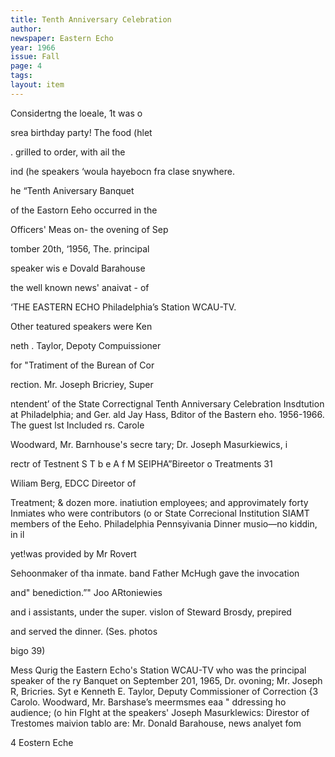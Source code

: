 ```yaml
---
title: Tenth Anniversary Celebration
author:
newspaper: Eastern Echo
year: 1966
issue: Fall
page: 4
tags:
layout: item
---
```


Considertng the loeale, 1t was o

srea birthday party! The food (hlet

. grilled to order, with ail the

ind (he speakers ‘woula hayebocn fra clase snywhere.

he “Tenth Aniversary Banquet

of the Eastorn Eeho occurred in the

Officers' Meas on- the ovening of Sep

tomber 20th, ‘1956, The. principal

speaker wis e Dovald Barahouse

the well known news' anaivat - of

‘THE EASTERN ECHO Philadelphia’s Station WCAU-TV.

Other teatured speakers were Ken

neth . Taylor, Depoty Compuissioner

for "Tratiment of the Burean of Cor

rection. Mr. Joseph Bricriey, Super

ntendent’ of the State Correctignal Tenth Anniversary Celebration Insdtution at Philadelphia; and Ger. ald Jay Hass, Bditor of the Bastern eho. 1956-1966. The guest lst Included rs. Carole

Woodward, Mr. Barnhouse's secre tary; Dr. Joseph Masurkiewics, i

rectr of Testnent S T b e A f M SEIPHA”Bireetor o Treatments 31

Wiliam Berg, EDCC Direetor of

Treatment; & dozen more. inatiution employees; and approvimately forty Inmiates who were contributors (o or State Correcional Institution SIAMT members of the Eeho. Philadelphia Pennsyivania Dinner musio—no kiddin, in il

yet!was provided by Mr Rovert

Sehoonmaker of tha inmate. band Father McHugh gave the invocation

and" benediction.”" Joo ARtoniewies

and i assistants, under the super. vislon of Steward Brosdy, prepired

and served the dinner. (Ses. photos

bigo 39)

Mess Qurig the Eastern Echo's Station WCAU-TV who was the principal speaker of the ry Banquet on September 201, 1965, Dr. ovoning; Mr. Joseph R, Bricries. Syt e Kenneth E. Taylor, Deputy Commissioner of Correction {3 Carolo. Woodward, Mr. Barshase’s meermsmes eaa " ddressing ho audience; (o hin FIght at the speakers' Joseph Masurklewics: Direstor of Trestomes maivion tablo are: Mr. Donald Barahouse, news analyet fom

4 Eostern Eche
